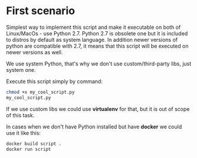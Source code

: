 # First scenario
Simplest way to implement this script and make it executable on both of Linux/MacOs - use Python 2.7.
Python 2.7 is obsolete one but it is included to distros by default as system language. 
In addition newer versions of python are compatible with 2.7, it means that this script will be executed on newer versions as well.

We use system Python, that's why we don't use custom/third-party libs, just system one.

Execute this script simply by command:

```bash
chmod +x my_cool_script.py
my_cool_script.py
``` 

If we use custom libs we could use **virtualenv** for that, but it is out of scope of this task.

In cases when we don't have Python installed but have **docker** we could use it like this:

```bash
docker build script .
docker run script
```